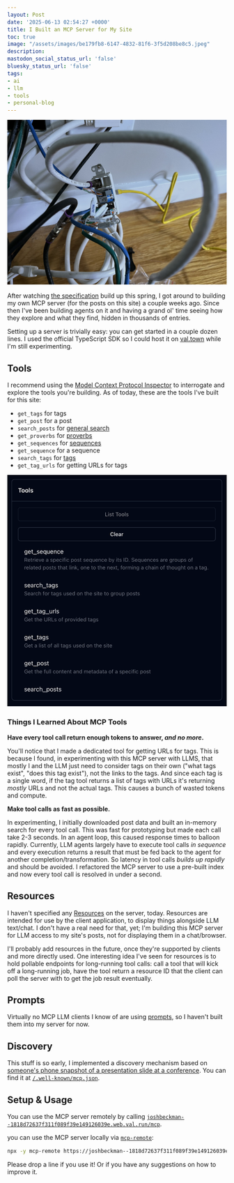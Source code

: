 ```yaml
---
layout: Post
date: '2025-06-13 02:54:27 +0000'
title: I Built an MCP Server for My Site
toc: true
image: "/assets/images/be179fb8-6147-4832-81f6-3f5d208be8c5.jpeg"
description:
mastodon_social_status_url: 'false'
bluesky_status_url: 'false'
tags:
- ai
- llm
- tools
- personal-blog
---
```



![gross wires and ethernet](/assets/images/be179fb8-6147-4832-81f6-3f5d208be8c5.jpeg)

After watching [the specification](https://modelcontextprotocol.io/introduction) build up this spring, I got around to building my own MCP server (for the posts on this site) a couple weeks ago. Since then I've been building agents on it and having a grand ol' time seeing how they explore and what they find, hidden in thousands of entries.

Setting up a server is trivially easy: you can get started in a couple dozen lines. I used the official TypeScript SDK so I could host it on [val.town](https://www.val.town) while I'm still experimenting.

## Tools

I recommend using the [Model Context Protocol Inspector](https://modelcontextprotocol.io/docs/tools/inspector) to interrogate and explore the tools you're building. As of today, these are the tools I've built for this site:

- `get_tags` for tags
- `get_post` for a post
- `search_posts` for [general search](/search)
- `get_proverbs` for [proverbs](/proverbs)
- `get_sequences` for [sequences](/sequences)
- `get_sequence` for a sequence
- `search_tags` for [tags](/tags)
- `get_tag_urls` for getting URLs for tags

<img width="574" alt="MCP Inspector showing tools" src="/assets/images/5253681a-8ffa-47d7-b32d-20798d9d87f0.png" />

### Things I Learned About MCP Tools

**Have every tool call return enough tokens to answer, _and no more_.**

You'll notice that I made a dedicated tool for getting URLs for tags. This is because I found, in experimenting with this MCP server with LLMS, that mostly I and the LLM just need to consider tags on their own ("what tags exist", "does this tag exist"), not the links to the tags. And since each tag is a single word, if the tag tool returns a list of tags with URLs it's returning _mostly_ URLs and not the actual tags. This causes a bunch of wasted tokens and compute.

**Make tool calls as fast as possible.**

In experimenting, I initially downloaded post data and built an in-memory search for every tool call. This was fast for prototyping but made each call take 2-3 seconds. In an agent loop, this caused response times to balloon rapidly. Currently, LLM agents largely have to execute tool calls _in sequence_ and every execution returns a result that must be fed back to the agent for another completion/transformation. So latency in tool calls _builds up rapidly_ and should be avoided. I refactored the MCP server to use a pre-built index and now every tool call is resolved in under a second.

## Resources

I haven't specified any [Resources](https://modelcontextprotocol.io/docs/concepts/resources) on the server, today. Resources are intended for use by the client application, to display things alongside LLM text/chat. I don't have a real need for that, yet; I'm building this MCP server for LLM access to my site's posts, not for displaying them in a chat/browser.

I'll probably add resources in the future, once they're supported by clients and more directly used. One interesting idea I've seen for resources is to hold pollable endpoints for long-running tool calls: call a tool that will kick off a long-running job, have the tool return a resource ID that the client can poll the server with to get the job result eventually.

## Prompts

Virtually no MCP LLM clients I know of are using [prompts](https://modelcontextprotocol.io/docs/concepts/prompts), so I haven't built them into my server for now.

## Discovery

This stuff is so early, I implemented a discovery mechanism based on [someone's phone snapshot of a presentation slide at a conference](https://github.com/orgs/modelcontextprotocol/discussions/84#discussioncomment-12287061). You can find it at [`/.well-known/mcp.json`](https://www.joshbeckman.org/.well-known/mcp.json).

## Setup & Usage

You can use the MCP server remotely by calling [`joshbeckman--1818d72637f311f089f39e149126039e.web.val.run/mcp`](https://joshbeckman--1818d72637f311f089f39e149126039e.web.val.run/mcp).

you can use the MCP server locally via [`mcp-remote`](https://github.com/geelen/mcp-remote#readme):

```bash
npx -y mcp-remote https://joshbeckman--1818d72637f311f089f39e149126039e.web.val.run/mcp
```

Please drop a line if you use it! Or if you have any suggestions on how to improve it.
